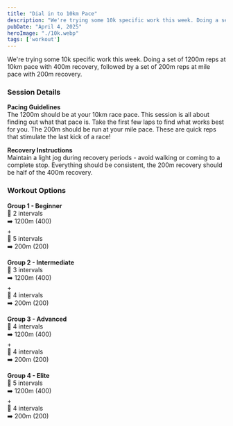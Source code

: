 ```yaml
---
title: "Dial in to 10km Pace"
description: "We're trying some 10k specific work this week. Doing a set of 1200m reps at 10km pace with 400m recovery, followed by a set of 200m reps at mile pace with 200m recovery."
pubDate: "April 4, 2025"
heroImage: "./10k.webp"
tags: ['workout']
---
```


We're trying some 10k specific work this week. Doing a set of 1200m reps at 10km pace with 400m recovery, followed by a set of 200m reps at mile pace with 200m recovery.

### Session Details

**Pacing Guidelines**  
The 1200m should be at your 10km race pace. This session is all about finding out what that pace is. Take the first few laps to find what works best for you. The 200m should be run at your mile pace. These are quick reps that stimulate the last kick of a race!

**Recovery Instructions**  
Maintain a light jog during recovery periods - avoid walking or coming to a complete stop. Everything should be consistent, the 200m recovery should be half of the 400m recovery.

### Workout Options

**Group 1 - Beginner**  
🔄 2 intervals  
➡️ 1200m (400)  
  +  
🔄 5 intervals  
➡️ 200m (200)  

**Group 2 - Intermediate**  
🔄 3 intervals  
➡️ 1200m (400)  
+  
🔄 4 intervals  
➡️ 200m (200)

**Group 3 - Advanced**  
🔄 4 intervals  
➡️ 1200m (400)  
+  
🔄 4 intervals  
➡️ 200m (200)

**Group 4 - Elite**  
🔄 5 intervals  
➡️ 1200m (400)  
+  
🔄 4 intervals  
➡️ 200m (200)
